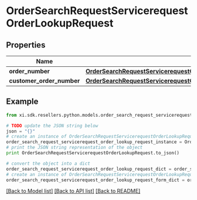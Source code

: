 # OrderSearchRequestServicerequestOrderLookupRequest


## Properties

Name | Type | Description | Notes
------------ | ------------- | ------------- | -------------
**order_number** | [**OrderSearchRequestServicerequestOrderLookupRequestOrderNumber**](OrderSearchRequestServicerequestOrderLookupRequestOrderNumber.md) |  | [optional] 
**customer_order_number** | [**OrderSearchRequestServicerequestOrderLookupRequestCustomerOrderNumber**](OrderSearchRequestServicerequestOrderLookupRequestCustomerOrderNumber.md) |  | [optional] 

## Example

```python
from xi.sdk.resellers.python.models.order_search_request_servicerequest_order_lookup_request import OrderSearchRequestServicerequestOrderLookupRequest

# TODO update the JSON string below
json = "{}"
# create an instance of OrderSearchRequestServicerequestOrderLookupRequest from a JSON string
order_search_request_servicerequest_order_lookup_request_instance = OrderSearchRequestServicerequestOrderLookupRequest.from_json(json)
# print the JSON string representation of the object
print OrderSearchRequestServicerequestOrderLookupRequest.to_json()

# convert the object into a dict
order_search_request_servicerequest_order_lookup_request_dict = order_search_request_servicerequest_order_lookup_request_instance.to_dict()
# create an instance of OrderSearchRequestServicerequestOrderLookupRequest from a dict
order_search_request_servicerequest_order_lookup_request_form_dict = order_search_request_servicerequest_order_lookup_request.from_dict(order_search_request_servicerequest_order_lookup_request_dict)
```
[[Back to Model list]](../README.md#documentation-for-models) [[Back to API list]](../README.md#documentation-for-api-endpoints) [[Back to README]](../README.md)


